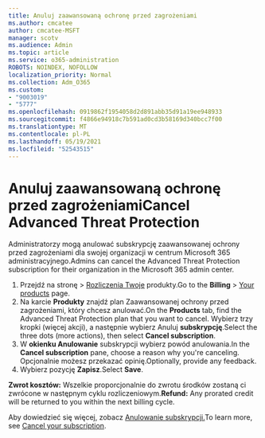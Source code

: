 ```yaml
---
title: Anuluj zaawansowaną ochronę przed zagrożeniami
ms.author: cmcatee
author: cmcatee-MSFT
manager: scotv
ms.audience: Admin
ms.topic: article
ms.service: o365-administration
ROBOTS: NOINDEX, NOFOLLOW
localization_priority: Normal
ms.collection: Adm_O365
ms.custom:
- "9003019"
- "5777"
ms.openlocfilehash: 0919862f1954058d2d891abb35d91a19ee948933
ms.sourcegitcommit: f4866e94918c7b591ad0cd3b58169d340bcc7f00
ms.translationtype: MT
ms.contentlocale: pl-PL
ms.lasthandoff: 05/19/2021
ms.locfileid: "52543515"
---
```

# <a name="cancel-advanced-threat-protection"></a><span data-ttu-id="9bbb2-102">Anuluj zaawansowaną ochronę przed zagrożeniami</span><span class="sxs-lookup"><span data-stu-id="9bbb2-102">Cancel Advanced Threat Protection</span></span>

<span data-ttu-id="9bbb2-103">Administratorzy mogą anulować subskrypcję zaawansowanej ochrony przed zagrożeniami dla swojej organizacji w centrum Microsoft 365 administracyjnego.</span><span class="sxs-lookup"><span data-stu-id="9bbb2-103">Admins can cancel the Advanced Threat Protection subscription for their organization in the Microsoft 365 admin center.</span></span>

1. <span data-ttu-id="9bbb2-104">Przejdź na stronę  >  [Rozliczenia Twoje](https://go.microsoft.com/fwlink/p/?linkid=842054) produkty.</span><span class="sxs-lookup"><span data-stu-id="9bbb2-104">Go to the  **Billing** > [Your products](https://go.microsoft.com/fwlink/p/?linkid=842054) page.</span></span>
2. <span data-ttu-id="9bbb2-105">Na karcie **Produkty** znajdź plan Zaawansowanej ochrony przed zagrożeniami, który chcesz anulować.</span><span class="sxs-lookup"><span data-stu-id="9bbb2-105">On the **Products** tab, find the Advanced Threat Protection plan that you want to cancel.</span></span> <span data-ttu-id="9bbb2-106">Wybierz trzy kropki (więcej akcji), a następnie wybierz Anuluj **subskrypcję**.</span><span class="sxs-lookup"><span data-stu-id="9bbb2-106">Select the three dots (more actions), then select **Cancel subscription**.</span></span>
3. <span data-ttu-id="9bbb2-107">W **okienku Anulowanie** subskrypcji wybierz powód anulowania.</span><span class="sxs-lookup"><span data-stu-id="9bbb2-107">In the **Cancel subscription** pane, choose a reason why you're canceling.</span></span> <span data-ttu-id="9bbb2-108">Opcjonalnie możesz przekazać opinię.</span><span class="sxs-lookup"><span data-stu-id="9bbb2-108">Optionally, provide any feedback.</span></span>
4. <span data-ttu-id="9bbb2-109">Wybierz pozycję **Zapisz**.</span><span class="sxs-lookup"><span data-stu-id="9bbb2-109">Select **Save**.</span></span>

<span data-ttu-id="9bbb2-110">**Zwrot kosztów:** Wszelkie proporcjonalnie do zwrotu środków zostaną ci zwrócone w następnym cyklu rozliczeniowym.</span><span class="sxs-lookup"><span data-stu-id="9bbb2-110">**Refund:** Any prorated credit will be returned to you within the next billing cycle.</span></span>

<span data-ttu-id="9bbb2-111">Aby dowiedzieć się więcej, zobacz [Anulowanie subskrypcji.](/microsoft-365/commerce/subscriptions/cancel-your-subscription)</span><span class="sxs-lookup"><span data-stu-id="9bbb2-111">To learn more, see [Cancel your subscription](/microsoft-365/commerce/subscriptions/cancel-your-subscription).</span></span>